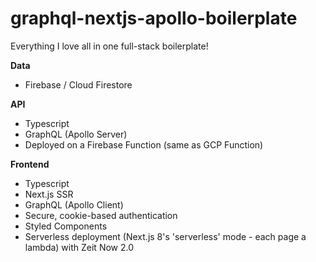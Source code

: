 # graphql-nextjs-apollo-boilerplate

Everything I love all in one full-stack boilerplate!

**Data**
- Firebase / Cloud Firestore

**API**
- Typescript
- GraphQL (Apollo Server)
- Deployed on a Firebase Function (same as GCP Function)


**Frontend**
- Typescript
- Next.js SSR
- GraphQL (Apollo Client)
- Secure, cookie-based authentication
- Styled Components
- Serverless deployment (Next.js 8's 'serverless' mode - each page a lambda) with Zeit Now 2.0
